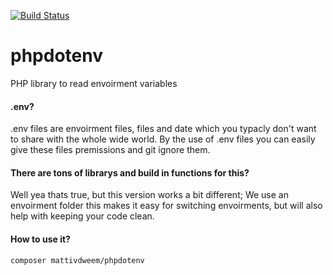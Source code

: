 [![Build Status](https://travis-ci.org/MattivdWeem/phpdotenv.svg?branch=master)](https://travis-ci.org/MattivdWeem/phpdotenv)


phpdotenv
=========

PHP library to read envoirment variables


#### .env?
.env files are envoirment files, files and date which you typacly don't want to share with the whole wide world. By the use of .env files you can easily give these files premissions and git ignore them.

#### There are tons of librarys and build in functions for this?
Well yea thats true, but this version works a bit different; We use an envoirment folder this makes it easy for switching envoirments, but will also help with keeping your code clean.

#### How to use it?

	composer mattivdweem/phpdotenv





